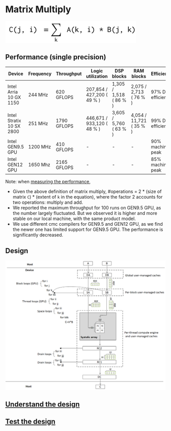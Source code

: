 # Matrix Multiply

![Matrix multiply](figures/gemm-equation.png)

## Performance (single precision)

| Device | Frequency | Throughput | Logic utilization | DSP blocks | RAM blocks | Efficiency | Matrix Size | Device compiler |
| ------ | --------- | ---------- | ----------------- | ---------- | ---------- | -----------| ----------- | --------------- |
| Intel Arria 10 GX 1150 | 244 MHz | 620 GFLOPS | 207,854 / 427,200 ( 49 % ) | 1,305 / 1,518 ( 86 % ) | 2,075 / 2,713 ( 76 % ) | 97% DSP efficiency | A(10K,16K) * B(16K,8K) | aoc 19.4.0 (on s001-n137) |
| Intel Stratix 10 SX 2800 | 251 MHz | 1790 GFLOPS | 446,671 / 933,120 ( 48 % ) | 3,605 / 5,760 ( 63 % ) | 4,054 / 11,721 ( 35 % ) | 99% DSP efficiency | A(14K,16K) * B(16K,16K) | aoc 19.2.0 (on s005-n005) |
| Intel GEN9.5 GPU | 1200 MHz | 410 GFLOPS | - | - | - | 90% machine peak | A(2K,1K) * B(1K,2K) | CM Dev Package 20200119 |
| Intel GEN12 GPU | 1650 Mhz | 2165 GFLOPS | - | - | - | 85% machine peak | A(2K,2K) * B(2K,2K) | CM SDK 20211028 |

Note: when [measuring the performance](../README.md#Performance-metrics),

- Given the above definition of matrix multiply, #operations =  2 * (size of matrix `C`) * (extent of `k` in the equation), where the factor 2 accounts for two operations: multiply and add.
- We reported the maximum throughput for 100 runs on GEN9.5 GPU, as the number largely fluctuated. But we observed it is higher and more stable on our local machine, with the same product model.
- We use different cmc compilers for GEN9.5 and GEN12 GPU, as we find the newer one has limited support for GEN9.5 GPU. The performance is significantly decreased.

## Design

![Design](figures/gemm-design.png)

## [Understand the design](../README.md#how-to-understand-a-design)

## [Test the design](../../../../README.md#Performance-tests)
